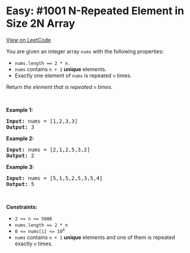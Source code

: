 
Easy: #1001 N-Repeated Element in Size 2N Array
=======================
[View on LeetCode](https://leetcode.com/problems/n-repeated-element-in-size-2n-array/)
</hr>
<p>You are given an integer array <code>nums</code> with the following properties:</p>

<ul>
	<li><code>nums.length == 2 * n</code>.</li>
	<li><code>nums</code> contains <code>n + 1</code> <strong>unique</strong> elements.</li>
	<li>Exactly one element of <code>nums</code> is repeated <code>n</code> times.</li>
</ul>

<p>Return <em>the element that is repeated </em><code>n</code><em> times</em>.</p>

<p>&nbsp;</p>
<p><strong class="example">Example 1:</strong></p>
<pre><strong>Input:</strong> nums = [1,2,3,3]
<strong>Output:</strong> 3
</pre><p><strong class="example">Example 2:</strong></p>
<pre><strong>Input:</strong> nums = [2,1,2,5,3,2]
<strong>Output:</strong> 2
</pre><p><strong class="example">Example 3:</strong></p>
<pre><strong>Input:</strong> nums = [5,1,5,2,5,3,5,4]
<strong>Output:</strong> 5
</pre>
<p>&nbsp;</p>
<p><strong>Constraints:</strong></p>

<ul>
	<li><code>2 &lt;= n &lt;= 5000</code></li>
	<li><code>nums.length == 2 * n</code></li>
	<li><code>0 &lt;= nums[i] &lt;= 10<sup>4</sup></code></li>
	<li><code>nums</code> contains <code>n + 1</code> <strong>unique</strong> elements and one of them is repeated exactly <code>n</code> times.</li>
</ul>

